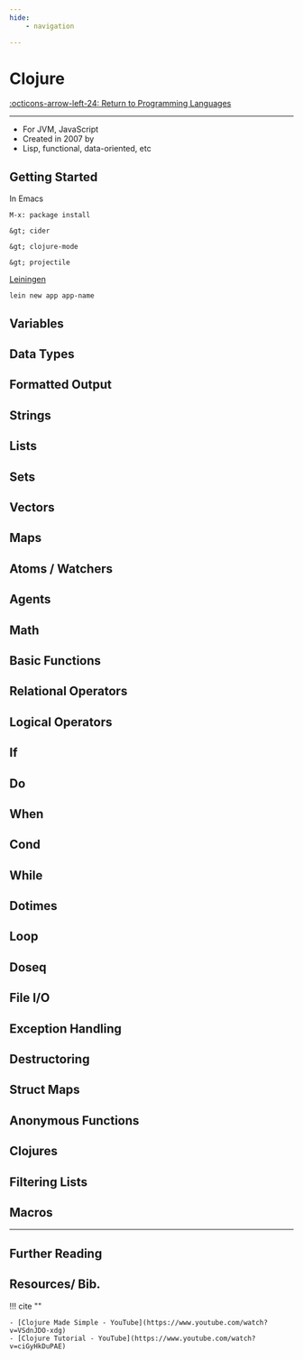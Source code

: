 ```yaml
---
hide:
    - navigation

---
```


# Clojure

[:octicons-arrow-left-24: Return to Programming Languages](/Knowledge-Notebook/Programming-Languages/)

---

- For JVM, JavaScript
- Created in 2007 by 
- Lisp, functional, data-oriented, etc
  

## Getting Started

In Emacs

`M-x: package install`

`&gt; cider`

`&gt; clojure-mode`

`&gt; projectile`

[Leiningen](https://leiningen.org/#install)

`lein new app app-name`

## Variables

## Data Types

## Formatted Output

## Strings

## Lists

## Sets

## Vectors

## Maps

## Atoms / Watchers

## Agents

## Math

## Basic Functions

## Relational Operators

## Logical Operators

## If

## Do

## When

## Cond

## While

## Dotimes

## Loop

## Doseq

## File I/O

## Exception Handling

## Destructoring

## Struct Maps

## Anonymous Functions

## Clojures

## Filtering Lists

## Macros

---

## Further Reading

## Resources/ Bib.

!!! cite ""

    - [Clojure Made Simple - YouTube](https://www.youtube.com/watch?v=VSdnJDO-xdg)
    - [Clojure Tutorial - YouTube](https://www.youtube.com/watch?v=ciGyHkDuPAE)